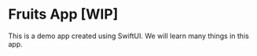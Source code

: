# Fruits App [WIP]

This is a demo app created using SwiftUI. We will learn many things in this app.